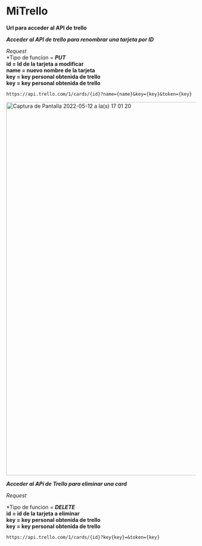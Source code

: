 # MiTrello
**Url para acceder al API de trello**  

***Acceder al API de trello para renombrar una tarjeta por ID***

*Request*  
*Tipo de funcion = ***PUT***  
 **id = Id de la tarjeta a modificar**  
 **name = nuevo nombre de la tarjeta**  
 **key = key personal obtenida de trello**  
  **key = key personal obtenida de trello**  
 ```
https://api.trello.com/1/cards/{id}?name={name}&key={key}&token={key}
```
<img width="992" alt="Captura de Pantalla 2022-05-12 a la(s) 17 01 20" src="https://user-images.githubusercontent.com/99348169/168175315-bf23ebc6-5356-452f-8f99-4b689349b119.png">



***Acceder al APi de Trello para eliminar una card***

*Request*

*Tipo de funcion = ***DELETE***  
**id = id de la tarjeta a eliminar**  
**key = key personal obtenida de trello**  
**key = key personal obtenida de trello**  

```
https://api.trello.com/1/cards/{id}?key{key}=&token={key}
```
